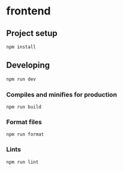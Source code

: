 # frontend

## Project setup

```
npm install
```

## Developing

```bash
npm run dev
```

### Compiles and minifies for production

```
npm run build
```

### Format files

```
npm run format
```

### Lints

```
npm run lint
```
